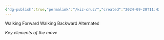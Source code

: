 ```yaml
---
{"dg-publish":true,"permalink":"/kiz-cruz/","created":"2024-09-20T11:43:50.541-04:00","updated":"2024-09-25T14:22:50.775-04:00"}
---
```



Walking Forward
Walking Backward
Alternated


*Key elements of the move*
